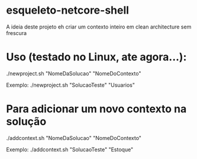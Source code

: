 # esqueleto-netcore-shell
A ideia deste projeto eh criar um contexto inteiro em clean architecture sem frescura

# Uso (testado no Linux, ate agora...): 
./newproject.sh "NomeDaSolucao" "NomeDoContexto"

Exemplo: 
./newproject.sh "SolucaoTeste" "Usuarios"

# Para adicionar um novo contexto na solução
./addcontext.sh "NomeDaSolucao" "NomeDoContexto"

Exemplo: 
./addcontext.sh "SolucaoTeste" "Estoque"
